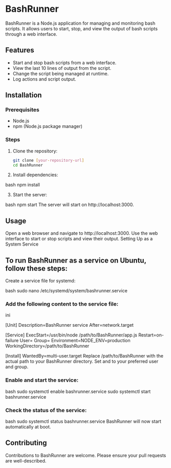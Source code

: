 # BashRunner

BashRunner is a Node.js application for managing and monitoring bash scripts. It allows users to start, stop, and view the output of bash scripts through a web interface.

## Features

- Start and stop bash scripts from a web interface.
- View the last 10 lines of output from the script.
- Change the script being managed at runtime.
- Log actions and script output.

## Installation

### Prerequisites

- Node.js
- npm (Node.js package manager)

### Steps

1. Clone the repository:
   ```bash
   git clone [your-repository-url]
   cd BashRunner

2. Install dependencies:

bash
npm install

3. Start the server:

bash
npm start
The server will start on http://localhost:3000.

## Usage
Open a web browser and navigate to http://localhost:3000.
Use the web interface to start or stop scripts and view their output.
Setting Up as a System Service


## To run BashRunner as a service on Ubuntu, follow these steps:
Create a service file for systemd:

bash
sudo nano /etc/systemd/system/bashrunner.service

### Add the following content to the service file:

ini

[Unit]
Description=BashRunner service
After=network.target

[Service]
ExecStart=/usr/bin/node /path/to/BashRunner/app.js
Restart=on-failure
User=<your-username>
Group=<your-group>
Environment=NODE_ENV=production
WorkingDirectory=/path/to/BashRunner

[Install]
WantedBy=multi-user.target
Replace /path/to/BashRunner with the actual path to your BashRunner directory. Set <your-username> and <your-group> to your preferred user and group.

### Enable and start the service:

bash
sudo systemctl enable bashrunner.service
sudo systemctl start bashrunner.service

### Check the status of the service:

bash
sudo systemctl status bashrunner.service
BashRunner will now start automatically at boot.

## Contributing
Contributions to BashRunner are welcome. Please ensure your pull requests are well-described.